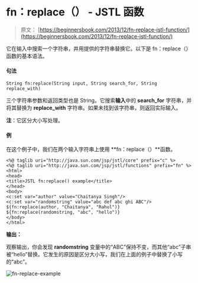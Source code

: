 # fn：replace（） - JSTL 函数

> 原文： [https://beginnersbook.com/2013/12/fn-replace-jstl-function/](https://beginnersbook.com/2013/12/fn-replace-jstl-function/)

它在输入中搜索一个字符串，并用提供的字符串替换它。以下是 fn：replace（）函数的基本语法。

#### 句法

```
String fn:replace(String input, String search_for, String replace_with)
```

三个字符串参数和返回类型也是 String。它搜索**输入**中的 **search_for** 字符串，并将其替换为 **replace_with** 字符串。如果未找到该字符串，则返回实际输入。

**注**：它区分大小写处理。

#### 例

在这个例子中，我们在两个输入字符串上使用 **fn：replace（）**函数。

```
<%@ taglib uri="http://java.sun.com/jsp/jstl/core" prefix="c" %>
<%@ taglib uri="http://java.sun.com/jsp/jstl/functions" prefix="fn" %>
<html>
<head>
<title>JSTL fn:replace() example</title>
</head>
<body>
<c:set var="author" value="Chaitanya Singh"/>
<c:set var="randomstring" value="abc def abc ghi ABC"/>
${fn:replace(author, "Chaitanya", "Rahul")} 
${fn:replace(randomstring, "abc", "hello")}
</body>
</html>
```

**输出：**

观察输出，你会发现 **randomstring** 变量中的“ABC”保持不变，而其他“abc”子串被“hello”替换。它发生的原因是区分大小写，我们在上面的例子中替换了小写的“abc”。

![fn-replace-example](../Images/02543ea786a7b481307b41848ef1b643.jpg)